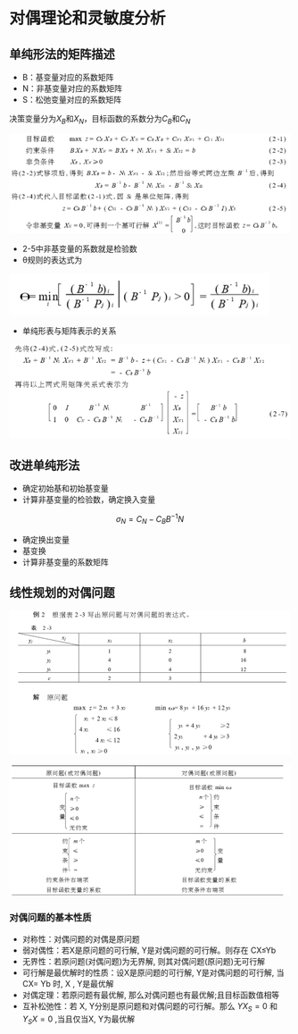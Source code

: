 # 对偶理论和灵敏度分析

## 单纯形法的矩阵描述

- B：基变量对应的系数矩阵
- N：非基变量对应的系数矩阵
- S：松弛变量对应的系数矩阵

决策变量分为$X_B$和$X_N$，目标函数的系数分为$C_B$和$C_N$

![1569833065451](ch3.assets/1569833065451.png)

- 2-5中非基变量的系数就是检验数
- θ规则的表达式为

![1569833655912](ch3.assets/1569833655912.png)

- 单纯形表与矩阵表示的关系

![1569833788332](ch3.assets/1569833788332.png)

## 改进单纯形法

- 确定初始基和初始基变量
- 计算非基变量的检验数，确定换入变量

$$
\sigma_N = C_N - C_BB^{-1}N
$$

- 确定换出变量
- 基变换
- 计算非基变量的系数矩阵

## 线性规划的对偶问题

![1570870071028](ch3.assets/1570870071028.png)

![1570870164083](ch3.assets/1570870164083.png)

### 对偶问题的基本性质

- 对称性：对偶问题的对偶是原问题
- 弱对偶性：若X是原问题的可行解, Y是对偶问题的可行解。则存在 CX≤Yb
- 无界性：若原问题(对偶问题)为无界解, 则其对偶问题(原问题)无可行解
- 可行解是最优解时的性质：设X是原问题的可行解, Y是对偶问题的可行解, 当CX= Yb 时, X , Y是最优解
- 对偶定理：若原问题有最优解, 那么对偶问题也有最优解;且目标函数值相等
- 互补松弛性：若 X, Y分别是原问题和对偶问题的可行解。那么 $YX_S = 0$ 和$Y_SX = 0$ ,当且仅当X, Y为最优解